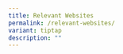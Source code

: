 ```yaml
---
title: Relevant Websites
permalink: /relevant-websites/
variant: tiptap
description: ""
---
```

<p></p>